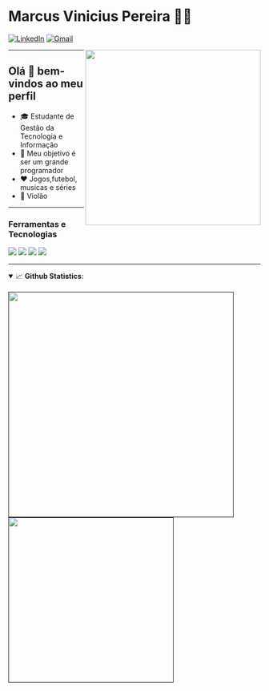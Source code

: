 # Marcus Vinicius Pereira  👨‍💻

[![LinkedIn](https://img.shields.io/badge/LinkedIn-0077B5?style=for-the-badge&logo=linkedin&logoColor=white)](https://www.linkedin.com/in/marcus-pereira-/) [![Gmail](https://img.shields.io/badge/Gmail-D14836?style=for-the-badge&logo=gmail&logoColor=white)](mailto:marcusp2501@gmail.com?subject=Subject&amp;body=Message)

<img align="right" src="https://whybluehost.com/wp-content/uploads/2020/04/gif-1.gif" width="350px;"/>

----

<h2> Olá 👋 bem-vindos ao meu perfil </h2>

- 🎓 Estudante de Gestão da Tecnologia e Informação
- 🎯 Meu objetivo é ser um grande programador
- ❤️ Jogos,futebol, musicas e séries
- 🎸 Violão

----
### Ferramentas e Tecnologias

<p float="left">

  <img src="https://img.shields.io/badge/-CSS3-1572B6?style=for-the-badge&logo=css3&logoColor=white" />
  <img src="https://img.shields.io/badge/HTML5-E34F26?style=for-the-badge&logo=html5&logoColor=white" />
  <img src="https://img.shields.io/badge/Java-323330?style=for-the-badge&logo=Java&logoColor=E82D2F" />
  <img src="https://img.shields.io/badge/JavaScript-323330?style=for-the-badge&logo=javascript&logoColor=F7DF1E" />
  
  
</p>

----

<details open>
  <summary>📈 <b>Github Statistics</b>:</summary>
  
  <br>
        
  <div align="left"> 
     <a href="">
      <img width="450px" align="left" src="https://github-readme-stats.vercel.app/api?username=Marcu-crypto&show_icons=true&include_all_commits=true&count_private=true&&hide=issues&theme=tokyonight"/>
    </a>
    <a href="">
      <img width="330px" align="left" src="https://github-readme-stats.vercel.app/api/top-langs/?username=Marcu-crypto&layout=compact&theme=tokyonight">
    </a>  
</div
<br/>
</details>